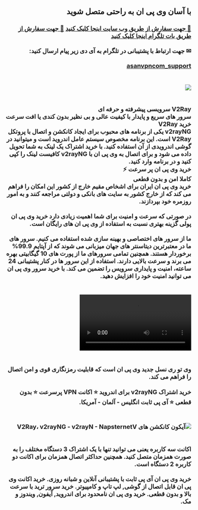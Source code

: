 <div dir="rtl" id="content">
<h2>با آسان وی پی ان به راحتی متصل شوید</h2>
<h3>
<b>
<a href="https://asanvpn.shop/" target="_blank">🔗 جهت سفارش از طریق وب سایت اینجا کلیک کنید</a>
<b>
<a href="https://t.me/asanvpncom_bot" target="_blank">🔗 جهت سفارش از طریق بات تلگرام اینجا کلیک کنید</a>
<br><br>
✉ جهت ارتباط با پشتیبانی در تلگرام به آی دی زیر پیام ارسال کنید:
<br><br>
<a href="https://t.me/asanvpncom_support" target="_blank">asanvpncom_support</a>
<br><br><br>
<img src="https://github.com/user-attachments/assets/eace4943-8bc2-4944-a5d9-e1a0eb930198">
<br><br><br>
V2Ray سرویسی پیشرفته و حرفه ای
<br>
سرور های سریع و پایدار با کیفیت عالی و بی نظیر بدون کندی یا افت سرعت
<br>
خرید V2Ray
<br>
v2rayNG یکی از برنامه های محبوب برای ایجاد کانکشن و اتصال با پروتکل V2Ray است. این برنامه مخصوص سیستم عامل اندروید است و میتوانید در گوشی اندرویدی از آن استفاده کنید. با خرید اشتراک یک لینک به شما تحویل داده می شود و برای اتصال به وی پی ان با v2rayNG کافیست لینک را کپی کنید و در برنامه وارد کنید.
<br>
خرید وی پی ان پر سرعت ⚡
<br>
کاملا امن و بدون قطعی
<br>
خرید وی پی ان ایران برای اشخاص مقیم خارج از کشور این امکان را فراهم می کند که از خارج کشور به سایت های بانکی و دولتی مراجعه کنند و به امور روزمره خود بپردازند.
<br><br>
در صورتی که سرعت و امنیت برای شما اهمیت زیادی دارد خرید وی پی ان پولی گزینه بهتری نسبت به استفاده از وی پی ان های رایگان است.
<br><br>
ما از سرور های اختصاصی و بهینه سازی شده استفاده می کنیم. سرور های ما در معتبرترین دیتاسنتر های جهان میزبانی می شوند که از آپتایم 99.9% برخوردار هستند. همچنین تمامی سرورهای ما از پورت های 10 گیگابیتی بهره می برند و سرعت بالایی دارند. استفاده از این سرور ها در کنار پشتیبانی 24 ساعته، امنیت و پایداری سرویس را تضمین می کند. با خرید سرور وی پی ان می توانید امنیت خود را افزایش دهید.
<br><br><br>
<video src="https://github.com/user-attachments/assets/cc2494bc-9935-43a3-ac21-229af5c68410" controls="controls"></video>
<br><br><br>
وی تو ری نسل جدید وی پی ان است که قابلیت رمزنگاری قوی و امن اتصال را فراهم می کند.
<br><br>
خرید اشتراک v2rayNG برای اندروید ⭐ اکانت VPN پرسرعت ⭐ بدون قطعی  ⭐ آی پی ثابت انگلیس - آلمان - آمریکا.
<br><br><br>
<img src="https://github.com/user-attachments/assets/1f3f7999-f7f8-4f22-8729-aebbafa0cbd9" alt="آیکون کانکشن های V2Ray، v2rayNG - v2rayN - NapsternetV">
<br><br><br>
اکانت سه کاربره یعنی می توانید تنها با یک اشتراک 3 دستگاه مختلف را به صورت همزمان متصل کنید. همچنین حداکثر اتصال همزمان برای اکانت دو کاربره 2 دستگاه است.
<br><br>
خرید وی پی ان آی پی ثابت با پشتیبانی آنلاین و شبانه روزی. خرید اکانت وی پی ان قابل اتصال از گوشی, لپ تاپ و کامپیوتر. خرید سرور ترید با سرعت بالا و بدون قطعی. خرید وی پی ان نامحدود برای اندروید, آیفون, ویندوز و مک.
</b>
</h3>
</div>

